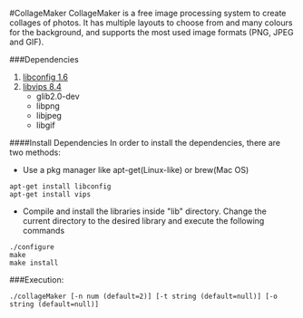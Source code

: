 #CollageMaker
CollageMaker is a free image processing system to create collages of photos. 
It has multiple layouts to choose from and many colours for the background, 
and supports the most used image formats (PNG, JPEG and GIF).


###Dependencies
1. [libconfig 1.6](https://github.com/hyperrealm/libconfig)
2. [libvips 8.4](https://github.com/jcupitt/libvips)
	 * glib2.0-dev
	 * libpng
	 * libjpeg
	 * libgif

####Install Dependencies
In order to install the dependencies, there are two methods:

* Use a pkg manager like apt-get(Linux-like) or brew(Mac OS)
```
apt-get install libconfig
apt-get install vips
```
* Compile and install the libraries inside "lib" directory.
Change the current directory to the desired library and execute the following commands
```
./configure
make
make install
```

###Execution:

```
./collageMaker [-n num (default=2)] [-t string (default=null)] [-o string (default=null)]
```
